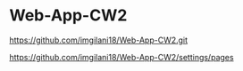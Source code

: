# Web-App-CW2

https://github.com/imgilani18/Web-App-CW2.git

https://github.com/imgilani18/Web-App-CW2/settings/pages